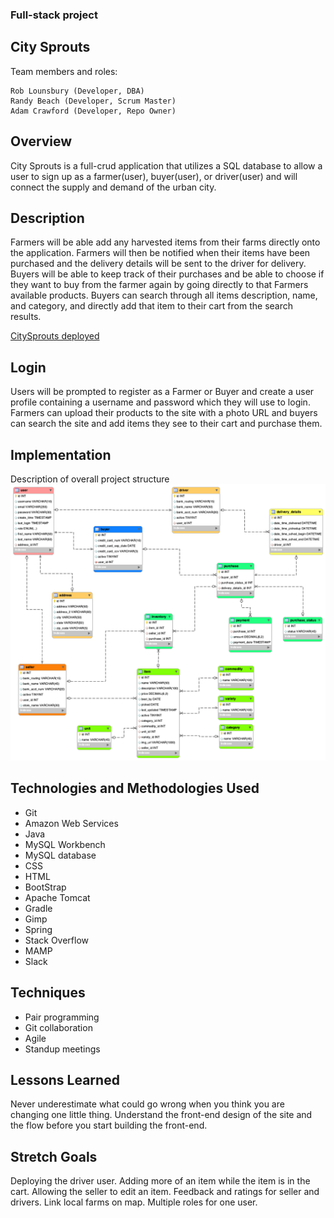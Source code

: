 ### Full-stack project


## City Sprouts

  Team members and roles:

    Rob Lounsbury (Developer, DBA)
    Randy Beach (Developer, Scrum Master)
    Adam Crawford (Developer, Repo Owner)

## Overview

  City Sprouts is a full-crud application that utilizes a SQL database to allow a user to sign up as a farmer(user), buyer(user), or driver(user) and will connect the supply and demand of the urban city.

## Description

  Farmers will be able add any harvested items from their farms directly onto the application. Farmers will then be notified when their items have been purchased and the delivery details will be sent to the driver for delivery. Buyers will be able to keep track of their purchases and be able to choose if they want to buy from the farmer again by going directly to that Farmers available products. Buyers can search through all items description, name, and category, and directly add that item to their cart from the search results.



[CitySprouts deployed](http://3.14.21.223:8080/CitySprouts/)

## Login
Users will be prompted to register as a Farmer or Buyer and create a user profile containing a username and password which they will use to login. Farmers can upload their products to the site with a photo URL and buyers can search the site and add items they see to their cart and purchase them. 

## Implementation
Description of overall project structure
![picture alt](https://github.com/AdamC84/MidtermProject/blob/master/DB/citysproutsERD.png)


## Technologies and Methodologies Used
* Git
* Amazon Web Services
* Java
* MySQL Workbench
* MySQL database
* CSS
* HTML
* BootStrap
* Apache Tomcat
* Gradle
* Gimp
* Spring
* Stack Overflow
* MAMP
* Slack

## Techniques
* Pair programming
* Git collaboration
* Agile
* Standup meetings

## Lessons Learned
  Never underestimate what could go wrong when you think you are changing one little thing. Understand the front-end design of the site and the flow before you start building the front-end.  

## Stretch Goals
  Deploying the driver user.
  Adding more of an item while the item is in the cart.
  Allowing the seller to edit an item.
  Feedback and ratings for seller and drivers.
  Link local farms on map.
  Multiple roles for one user.




